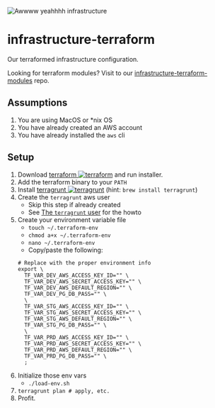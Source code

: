 ![Awwww yeahhhh infrastructure](https://cdn.rawgit.com/silverback-insights/hosted-assets/b9db33da/images/logo-infrastructure.png)

# infrastructure-terraform
Our terraformed infrastructure configuration.

Looking for terraform modules? Visit to our [infrastructure-terraform-modules](https://github.com/silverback-insights/infrastructure-terraform-modules) repo.

## Assumptions
1. You are using MacOS or *nix OS
1. You have already created an AWS account
1. You have already installed the `aws` cli

## Setup
1. Download [terraform ![terraform](https://www.google.com/s2/favicons?domain=www.terraform.io)](https://www.terraform.io/downloads.html) and run installer.
1. Add the terraform binary to your `PATH`
1. Install [terragrunt ![terragrunt](https://avatars0.githubusercontent.com/u/17118990?v=3&s=16)](https://github.com/gruntwork-io/terragrunt)
    (hint: `brew install terragrunt`)
1. Create the `terragrunt` aws user
    * Skip this step if already created
    * See [The `terragrunt` user](./terragrunt) for the howto
1. Create your environment variable file
    * `touch ~/.terraform-env`
    * `chmod a+x ~/.terraform-env`
    * `nano ~/.terraform-env`
    * Copy/paste the following:
    ```
    # Replace with the proper environment info
    export \
      TF_VAR_DEV_AWS_ACCESS_KEY_ID="" \
      TF_VAR_DEV_AWS_SECRET_ACCESS_KEY="" \
      TF_VAR_DEV_AWS_DEFAULT_REGION="" \
      TF_VAR_DEV_PG_DB_PASS="" \
      \
      TF_VAR_STG_AWS_ACCESS_KEY_ID="" \
      TF_VAR_STG_AWS_SECRET_ACCESS_KEY="" \
      TF_VAR_STG_AWS_DEFAULT_REGION="" \
      TF_VAR_STG_PG_DB_PASS="" \
      \
      TF_VAR_PRD_AWS_ACCESS_KEY_ID="" \
      TF_VAR_PRD_AWS_SECRET_ACCESS_KEY="" \
      TF_VAR_PRD_AWS_DEFAULT_REGION="" \
      TF_VAR_PRD_PG_DB_PASS="" \
      ;
    ```
1. Initialize those env vars
    * `./load-env.sh`
1. `terragrunt plan # apply, etc.`
1. Profit.

